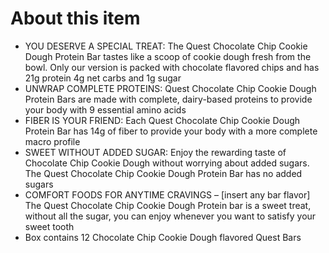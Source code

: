 # **About this item**

- YOU DESERVE A SPECIAL TREAT: The Quest Chocolate Chip Cookie Dough Protein Bar tastes like a scoop of cookie dough fresh from the bowl. Only our version is packed with chocolate flavored chips and has 21g protein 4g net carbs and 1g sugar
- UNWRAP COMPLETE PROTEINS: Quest Chocolate Chip Cookie Dough Protein Bars are made with complete, dairy-based proteins to provide your body with 9 essential amino acids
- FIBER IS YOUR FRIEND: Each Quest Chocolate Chip Cookie Dough Protein Bar has 14g of fiber to provide your body with a more complete macro profile
- SWEET WITHOUT ADDED SUGAR: Enjoy the rewarding taste of Chocolate Chip Cookie Dough without worrying about added sugars. The Quest Chocolate Chip Cookie Dough Protein Bar has no added sugars
- COMFORT FOODS FOR ANYTIME CRAVINGS – [insert any bar flavor] The Quest Chocolate Chip Cookie Dough Protein bar is a sweet treat, without all the sugar, you can enjoy whenever you want to satisfy your sweet tooth
- Box contains 12 Chocolate Chip Cookie Dough flavored Quest Bars
